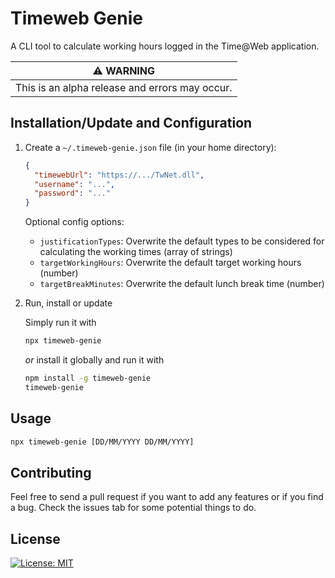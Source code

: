 # Timeweb Genie

A CLI tool to calculate working hours logged in the Time@Web application.

| :warning: WARNING                              |
| ---------------------------------------------- |
| This is an alpha release and errors may occur. |

## Installation/Update and Configuration

1. Create a `~/.timeweb-genie.json` file (in your home directory):

   ```json
   {
     "timewebUrl": "https://.../TwNet.dll",
     "username": "...",
     "password": "..."
   }
   ```

   Optional config options:

   - `justificationTypes`: Overwrite the default types to be considered for calculating the working times (array of strings)
   - `targetWorkingHours`: Overwrite the default target working hours (number)
   - `targetBreakMinutes`: Overwrite the default lunch break time (number)

2. Run, install or update

   Simply run it with
   ```sh
   npx timeweb-genie
   ```

   *or* install it globally and run it with

   ```sh
   npm install -g timeweb-genie
   timeweb-genie
   ```



## Usage

```sh
npx timeweb-genie [DD/MM/YYYY DD/MM/YYYY]
```

## Contributing

Feel free to send a pull request if you want to add any features or if you find a bug.
Check the issues tab for some potential things to do.

## License

[![License: MIT](https://img.shields.io/badge/License-MIT-yellow.svg)](https://opensource.org/licenses/MIT)
